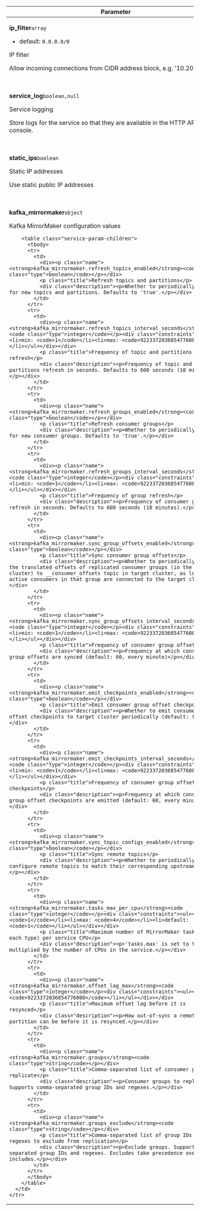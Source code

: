 
<!-- vale off -->
<table class="service-param">
  <thead>
    <tr><th>Parameter</th></tr>
  </thead>
  <tbody>    <tr>
      <td>
        <div><p class="name"><strong>ip_filter</strong><code class="type">array</code></p><div class="constraints"><ul><li>default: <code>0.0.0.0/0</code></li></ul></div></div>
        <p class="title">IP filter</p>
        <div class="description"><p>Allow incoming connections from CIDR address block, e.g. '10.20.0.0/16'</p></div>
        <table class="service-param-children">
          <tbody>
          </tbody>
        </table>
      </td>
    </tr>
    <tr>
      <td>
        <div><p class="name"><strong>service_log</strong><code class="type">boolean,null</code></p></div>
        <p class="title">Service logging</p>
        <div class="description"><p>Store logs for the service so that they are available in the HTTP API and console.</p></div>
        <table class="service-param-children">
          <tbody>
          </tbody>
        </table>
      </td>
    </tr>
    <tr>
      <td>
        <div><p class="name"><strong>static_ips</strong><code class="type">boolean</code></p></div>
        <p class="title">Static IP addresses</p>
        <div class="description"><p>Use static public IP addresses</p></div>
        <table class="service-param-children">
          <tbody>
          </tbody>
        </table>
      </td>
    </tr>
    <tr>
      <td>
        <div><p class="name"><strong>kafka_mirrormaker</strong><code class="type">object</code></p></div>
        <p class="title">Kafka MirrorMaker configuration values</p>
        
        <table class="service-param-children">
          <tbody>
          <tr>
            <td>
              <div><p class="name"><strong>kafka_mirrormaker.refresh_topics_enabled</strong><code class="type">boolean</code></p></div>
              <p class="title">Refresh topics and partitions</p>
              <div class="description"><p>Whether to periodically check for new topics and partitions. Defaults to 'true'.</p></div>
            </td>
          </tr>
          <tr>
            <td>
              <div><p class="name"><strong>kafka_mirrormaker.refresh_topics_interval_seconds</strong><code class="type">integer</code></p><div class="constraints"><ul><li>min: <code>1</code></li><li>max: <code>9223372036854776000</code></li></ul></div></div>
              <p class="title">Frequency of topic and partitions refresh</p>
              <div class="description"><p>Frequency of topic and partitions refresh in seconds. Defaults to 600 seconds (10 minutes).</p></div>
            </td>
          </tr>
          <tr>
            <td>
              <div><p class="name"><strong>kafka_mirrormaker.refresh_groups_enabled</strong><code class="type">boolean</code></p></div>
              <p class="title">Refresh consumer groups</p>
              <div class="description"><p>Whether to periodically check for new consumer groups. Defaults to 'true'.</p></div>
            </td>
          </tr>
          <tr>
            <td>
              <div><p class="name"><strong>kafka_mirrormaker.refresh_groups_interval_seconds</strong><code class="type">integer</code></p><div class="constraints"><ul><li>min: <code>1</code></li><li>max: <code>9223372036854776000</code></li></ul></div></div>
              <p class="title">Frequency of group refresh</p>
              <div class="description"><p>Frequency of consumer group refresh in seconds. Defaults to 600 seconds (10 minutes).</p></div>
            </td>
          </tr>
          <tr>
            <td>
              <div><p class="name"><strong>kafka_mirrormaker.sync_group_offsets_enabled</strong><code class="type">boolean</code></p></div>
              <p class="title">Sync consumer group offsets</p>
              <div class="description"><p>Whether to periodically write the translated offsets of replicated consumer groups (in the source cluster) to __consumer_offsets topic in target cluster, as long as no active consumers in that group are connected to the target cluster</p></div>
            </td>
          </tr>
          <tr>
            <td>
              <div><p class="name"><strong>kafka_mirrormaker.sync_group_offsets_interval_seconds</strong><code class="type">integer</code></p><div class="constraints"><ul><li>min: <code>1</code></li><li>max: <code>9223372036854776000</code></li></ul></div></div>
              <p class="title">Frequency of consumer group offset sync</p>
              <div class="description"><p>Frequency at which consumer group offsets are synced (default: 60, every minute)</p></div>
            </td>
          </tr>
          <tr>
            <td>
              <div><p class="name"><strong>kafka_mirrormaker.emit_checkpoints_enabled</strong><code class="type">boolean</code></p></div>
              <p class="title">Emit consumer group offset checkpoints</p>
              <div class="description"><p>Whether to emit consumer group offset checkpoints to target cluster periodically (default: true)</p></div>
            </td>
          </tr>
          <tr>
            <td>
              <div><p class="name"><strong>kafka_mirrormaker.emit_checkpoints_interval_seconds</strong><code class="type">integer</code></p><div class="constraints"><ul><li>min: <code>1</code></li><li>max: <code>9223372036854776000</code></li></ul></div></div>
              <p class="title">Frequency of consumer group offset checkpoints</p>
              <div class="description"><p>Frequency at which consumer group offset checkpoints are emitted (default: 60, every minute)</p></div>
            </td>
          </tr>
          <tr>
            <td>
              <div><p class="name"><strong>kafka_mirrormaker.sync_topic_configs_enabled</strong><code class="type">boolean</code></p></div>
              <p class="title">Sync remote topics</p>
              <div class="description"><p>Whether to periodically configure remote topics to match their corresponding upstream topics.</p></div>
            </td>
          </tr>
          <tr>
            <td>
              <div><p class="name"><strong>kafka_mirrormaker.tasks_max_per_cpu</strong><code class="type">integer</code></p><div class="constraints"><ul><li>min: <code>1</code></li><li>max: <code>4</code></li><li>default: <code>1</code></li></ul></div></div>
              <p class="title">Maximum number of MirrorMaker tasks (of each type) per service CPU</p>
              <div class="description"><p>'tasks.max' is set to this multiplied by the number of CPUs in the service.</p></div>
            </td>
          </tr>
          <tr>
            <td>
              <div><p class="name"><strong>kafka_mirrormaker.offset_lag_max</strong><code class="type">integer</code></p><div class="constraints"><ul><li>max: <code>9223372036854776000</code></li></ul></div></div>
              <p class="title">Maximum offset lag before it is resynced</p>
              <div class="description"><p>How out-of-sync a remote partition can be before it is resynced.</p></div>
            </td>
          </tr>
          <tr>
            <td>
              <div><p class="name"><strong>kafka_mirrormaker.groups</strong><code class="type">string</code></p></div>
              <p class="title">Comma-separated list of consumer groups to replicate</p>
              <div class="description"><p>Consumer groups to replicate. Supports comma-separated group IDs and regexes.</p></div>
            </td>
          </tr>
          <tr>
            <td>
              <div><p class="name"><strong>kafka_mirrormaker.groups_exclude</strong><code class="type">string</code></p></div>
              <p class="title">Comma-separated list of group IDs and regexes to exclude from replication</p>
              <div class="description"><p>Exclude groups. Supports comma-separated group IDs and regexes. Excludes take precedence over includes.</p></div>
            </td>
          </tr>
          </tbody>
        </table>
      </td>
    </tr>
  </tbody>
</table>
    